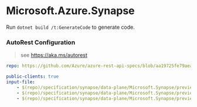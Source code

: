# Microsoft.Azure.Synapse

Run `dotnet build /t:GenerateCode` to generate code.

### AutoRest Configuration
> see https://aka.ms/autorest

```yaml
repo: https://github.com/Azure/azure-rest-api-specs/blob/aa19725fe79aea2a9dc580f3c66f77f89cc34563
```

``` yaml
public-clients: true
input-file:
    - $(repo)/specification/synapse/data-plane/Microsoft.Synapse/preview/2020-08-01-preview/roleAssignments.json
    - $(repo)/specification/synapse/data-plane/Microsoft.Synapse/preview/2020-08-01-preview/roleDefinitions.json
    - $(repo)/specification/synapse/data-plane/Microsoft.Synapse/preview/2020-08-01-preview/checkAccessSynapseRbac.json
```
